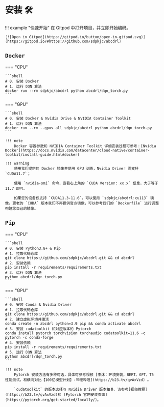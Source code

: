 # 安装 🛠

!!! example "快速开始"
    在 Gitpod 中打开项目，并立即开始编码。

    [![Open in Gitpod](https://gitpod.io/button/open-in-gitpod.svg)](https://gitpod.io/#https://github.com/sdpkjc/abcdrl)

## `Docker`

=== "CPU"

    ```shell
    # 0. 安装 Docker
    # 1. 运行 DQN 算法
    docker run --rm sdpkjc/abcdrl python abcdrl/dqn_torch.py
    ```

=== "GPU"

    ```shell
    # 0. 安装 Docker & Nvidia Drive & NVIDIA Container Toolkit
    # 1. 运行 DQN 算法
    docker run --rm --gpus all sdpkjc/abcdrl python abcdrl/dqn_torch.py
    ```

    !!! note
        Docker 容器参数和 NVIDIA Container Toolkit 详细安装过程可参考：[Nvidia Docker](https://docs.nvidia.com/datacenter/cloud-native/container-toolkit/install-guide.html#docker)

    !!! warning
        使用我们提供的 Docker 镜像并使用 GPU 训练，Nvidia Driver 需支持 `CUDA11.7`；

        使用 `nvidia-smi` 命令，查看右上角的 `CUDA Version: xx.x` 信息，大于等于 11.7 即可。

        如果您的设备仅支持 `CUDA11.3-11.6`，可以使用 `sdpkjc/abcdrl:cu113` 镜像。更老的 `CUDA` 版本我们不再提供官方镜像，可以参考我们的 `Dockerfile` 进行调整构建您自己的镜像。

## `Pip`

=== "CPU"

    ```shell
    # 0. 安装 Python3.8+ & Pip
    # 1. 拉取代码仓库
    git clone https://github.com/sdpkjc/abcdrl.git && cd abcdrl
    # 2. 安装依赖
    pip install -r requirements/requirements.txt
    # 3. 运行 DQN 算法
    python abcdrl/dqn_torch.py
    ```

=== "GPU"

    ```shell
    # 0. 安装 Conda & Nvidia Driver
    # 1. 拉取代码仓库
    git clone https://github.com/sdpkjc/abcdrl.git && cd abcdrl
    # 2. 建立虚拟环境并激活
    conda create -n abcdrl python=3.9 pip && conda activate abcdrl
    # 3. 安装 cudatoolkit 和对应版本的 Pytorch
    conda install pytorch torchvision torchaudio cudatoolkit=11.6 -c pytorch -c conda-forge
    # 4. 安装依赖
    pip install -r requirements/requirements.txt
    # 5. 运行 DQN 算法
    python abcdrl/dqn_torch.py
    ```

    !!! note
        Pytorch 安装方法有多种可选，具体可参考视频 [李沐：环境安装，BERT、GPT、T5 性能测试，和横向对比【100亿模型计划】-哔哩哔哩](https://b23.tv/qvAxVzd) 。

        `cudatoolkit` 的版本选择与 Nvidia Driver 版本相关，请参考[视频教程](https://b23.tv/qvAxVzd)和 [Pytorch 官网安装页面](https://pytorch.org/get-started/locally/)。
